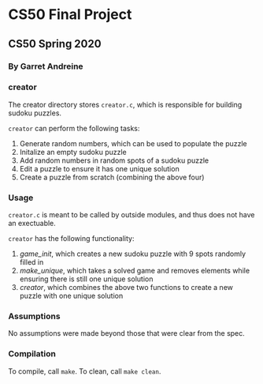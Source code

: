 # CS50 Final Project
## CS50 Spring 2020
### By Garret Andreine

### creator

The creator directory stores `creator.c`, which is responsible for building sudoku puzzles.

`creator` can perform the following tasks:

1. Generate random numbers, which can be used to populate the puzzle
2. Initalize an empty sudoku puzzle
3. Add random numbers in random spots of a sudoku puzzle
4. Edit a puzzle to ensure it has one unique solution
5. Create a puzzle from scratch (combining the above four)

### Usage

`creator.c` is meant to be called by outside modules, and thus does not have an exectuable.

`creator` has the following functionality:

1. *game_init*, which creates a new sudoku puzzle with 9 spots randomly filled in
2. *make_unique*, which takes a solved game and removes elements while ensuring there is still one unique solution
3. *creator*, which combines the above two functions to create a new puzzle with one unique solution

### Assumptions

No assumptions were made beyond those that were clear from the spec.

### Compilation

To compile, call `make`. To clean, call `make clean`.
